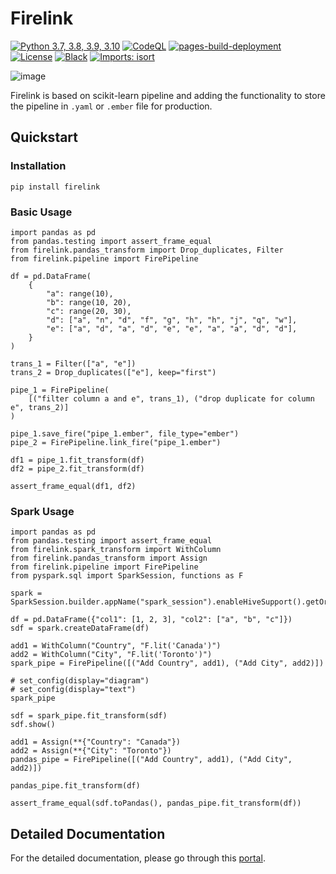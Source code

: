 # Firelink

[![Python 3.7, 3.8, 3.9, 3.10](https://img.shields.io/pypi/pyversions/p)](https://www.python.org/downloads/release/python-388/)
[![CodeQL](https://github.com/couyang24/Firelink/actions/workflows/codeql-analysis.yml/badge.svg)](https://github.com/couyang24/Firelink/actions/workflows/codeql-analysis.yml)
[![pages-build-deployment](https://github.com/couyang24/Firelink/actions/workflows/pages/pages-build-deployment/badge.svg)](https://github.com/couyang24/Firelink/actions/workflows/pages/pages-build-deployment)
[![License](https://img.shields.io/hexpm/l/num)](https://github.com/couyang24/firelink/blob/main/LICENSE)
[![Black](https://img.shields.io/badge/code%20style-black-000000.svg)](https://github.com/ambv/black)
[![Imports: isort](https://img.shields.io/badge/%20imports-isort-%231674b1?style=flat&labelColor=ef8336)](https://pycqa.github.io/isort/)

![image](https://i.imgur.com/QRJUi98.png)

Firelink is based on scikit-learn pipeline and adding the functionality to store the pipeline in `.yaml` or `.ember` file for production.

## Quickstart

### Installation

```
pip install firelink
```

### Basic Usage

```
import pandas as pd
from pandas.testing import assert_frame_equal
from firelink.pandas_transform import Drop_duplicates, Filter
from firelink.pipeline import FirePipeline

df = pd.DataFrame(
    {
        "a": range(10),
        "b": range(10, 20),
        "c": range(20, 30),
        "d": ["a", "n", "d", "f", "g", "h", "h", "j", "q", "w"],
        "e": ["a", "d", "a", "d", "e", "e", "a", "a", "d", "d"],
    }
)

trans_1 = Filter(["a", "e"])
trans_2 = Drop_duplicates(["e"], keep="first")

pipe_1 = FirePipeline(
    [("filter column a and e", trans_1), ("drop duplicate for column e", trans_2)]
)

pipe_1.save_fire("pipe_1.ember", file_type="ember")
pipe_2 = FirePipeline.link_fire("pipe_1.ember")

df1 = pipe_1.fit_transform(df)
df2 = pipe_2.fit_transform(df)

assert_frame_equal(df1, df2)
```

### Spark Usage

```
import pandas as pd
from pandas.testing import assert_frame_equal
from firelink.spark_transform import WithColumn
from firelink.pandas_transform import Assign
from firelink.pipeline import FirePipeline
from pyspark.sql import SparkSession, functions as F

spark = SparkSession.builder.appName("spark_session").enableHiveSupport().getOrCreate()

df = pd.DataFrame({"col1": [1, 2, 3], "col2": ["a", "b", "c"]})
sdf = spark.createDataFrame(df)

add1 = WithColumn("Country", "F.lit('Canada')")
add2 = WithColumn("City", "F.lit('Toronto')")
spark_pipe = FirePipeline([("Add Country", add1), ("Add City", add2)])

# set_config(display="diagram")
# set_config(display="text")
spark_pipe

sdf = spark_pipe.fit_transform(sdf)
sdf.show()

add1 = Assign(**{"Country": "Canada"})
add2 = Assign(**{"City": "Toronto"})
pandas_pipe = FirePipeline([("Add Country", add1), ("Add City", add2)])

pandas_pipe.fit_transform(df)

assert_frame_equal(sdf.toPandas(), pandas_pipe.fit_transform(df))
```

## Detailed Documentation

For the detailed documentation, please go through this [portal](https://couyang24.github.io/Firelink/).
